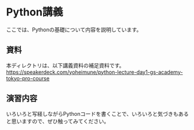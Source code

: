 # Python講義
ここでは、Pythonの基礎について内容を説明しています。

## 資料
本ディレクトリは、以下講義資料の補足資料です。  
https://speakerdeck.com/yoheimune/python-lecture-day1-gs-academy-tokyo-pro-course

## 演習内容
いろいろと写経しながらPythonコードを書くことで、いろいろと気づきもあると思いますので、ぜひ触ってみてください。
